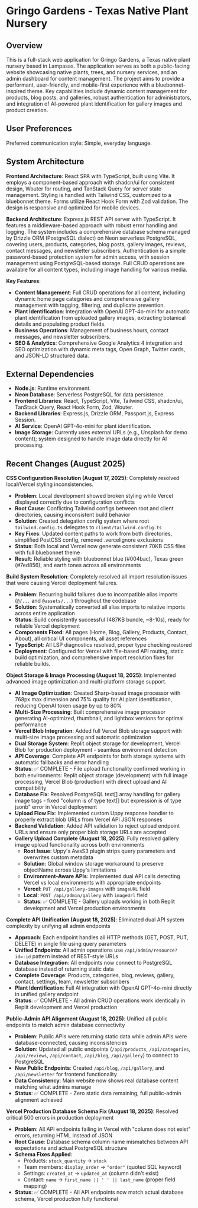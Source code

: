 # Gringo Gardens - Texas Native Plant Nursery

## Overview

This is a full-stack web application for Gringo Gardens, a Texas native plant nursery based in Lampasas. The application serves as both a public-facing website showcasing native plants, trees, and nursery services, and an admin dashboard for content management. The project aims to provide a performant, user-friendly, and mobile-first experience with a bluebonnet-inspired theme. Key capabilities include dynamic content management for products, blog posts, and galleries, robust authentication for administrators, and integration of AI-powered plant identification for gallery images and product creation.

## User Preferences

Preferred communication style: Simple, everyday language.

## System Architecture

**Frontend Architecture**: React SPA with TypeScript, built using Vite. It employs a component-based approach with shadcn/ui for consistent design, Wouter for routing, and TanStack Query for server state management. Styling is handled with Tailwind CSS, customized to a bluebonnet theme. Forms utilize React Hook Form with Zod validation. The design is responsive and optimized for mobile devices.

**Backend Architecture**: Express.js REST API server with TypeScript. It features a middleware-based approach with robust error handling and logging. The system includes a comprehensive database schema managed by Drizzle ORM (PostgreSQL dialect) on Neon serverless PostgreSQL, covering users, products, categories, blog posts, gallery images, reviews, contact messages, and newsletter subscribers. Authentication is a simple password-based protection system for admin access, with session management using PostgreSQL-based storage. Full CRUD operations are available for all content types, including image handling for various media.

**Key Features**:
- **Content Management**: Full CRUD operations for all content, including dynamic home page categories and comprehensive gallery management with tagging, filtering, and duplicate prevention.
- **Plant Identification**: Integration with OpenAI GPT-4o-mini for automatic plant identification from uploaded gallery images, extracting botanical details and populating product fields.
- **Business Operations**: Management of business hours, contact messages, and newsletter subscribers.
- **SEO & Analytics**: Comprehensive Google Analytics 4 integration and SEO optimization with dynamic meta tags, Open Graph, Twitter cards, and JSON-LD structured data.

## External Dependencies

- **Node.js**: Runtime environment.
- **Neon Database**: Serverless PostgreSQL for data persistence.
- **Frontend Libraries**: React, TypeScript, Vite, Tailwind CSS, shadcn/ui, TanStack Query, React Hook Form, Zod, Wouter.
- **Backend Libraries**: Express.js, Drizzle ORM, Passport.js, Express Session.
- **AI Service**: OpenAI GPT-4o-mini for plant identification.
- **Image Storage**: Currently uses external URLs (e.g., Unsplash for demo content); system designed to handle image data directly for AI processing.

## Recent Changes (August 2025)

**CSS Configuration Resolution (August 17, 2025)**: Completely resolved local/Vercel styling inconsistencies.
- **Problem**: Local development showed broken styling while Vercel displayed correctly due to configuration conflicts
- **Root Cause**: Conflicting Tailwind configs between root and client directories, causing inconsistent build behavior
- **Solution**: Created delegation config system where root `tailwind.config.ts` delegates to `client/tailwind.config.ts`
- **Key Fixes**: Updated content paths to work from both directories, simplified PostCSS config, removed .vercelignore exclusions
- **Status**: Both local and Vercel now generate consistent 70KB CSS files with full bluebonnet theme
- **Result**: Reliable styling with bluebonnet blue (#004bac), Texas green (#7ed856), and earth tones across all environments

**Build System Resolution**: Completely resolved all import resolution issues that were causing Vercel deployment failures.
- **Problem**: Recurring build failures due to incompatible alias imports (`@/...` and `@assets/...`) throughout the codebase
- **Solution**: Systematically converted all alias imports to relative imports across entire application
- **Status**: Build consistently successful (487KB bundle, ~8-10s), ready for reliable Vercel deployment
- **Components Fixed**: All pages (Home, Blog, Gallery, Products, Contact, About), all critical UI components, all asset references
- **TypeScript**: All LSP diagnostics resolved, proper type checking restored
- **Deployment**: Configured for Vercel with file-based API routing, static build optimization, and comprehensive import resolution fixes for reliable builds.

**Object Storage & Image Processing (August 18, 2025)**: Implemented advanced image optimization and multi-platform storage support.
- **AI Image Optimization**: Created Sharp-based image processor with 768px max dimension and 75% quality for AI plant identification, reducing OpenAI token usage by up to 80%
- **Multi-Size Processing**: Built comprehensive image processor generating AI-optimized, thumbnail, and lightbox versions for optimal performance
- **Vercel Blob Integration**: Added full Vercel Blob storage support with multi-size image processing and automatic optimization
- **Dual Storage System**: Replit object storage for development, Vercel Blob for production deployment - seamless environment detection
- **API Coverage**: Complete API endpoints for both storage systems with automatic fallbacks and error handling
- **Status**: ✅ COMPLETE - File upload functionality confirmed working in both environments: Replit object storage (development) with full image processing, Vercel Blob (production) with direct upload and AI compatibility
- **Database Fix**: Resolved PostgreSQL text[] array handling for gallery image tags - fixed "column is of type text[] but expression is of type jsonb" error in Vercel deployment
- **Upload Flow Fix**: Implemented custom Uppy response handler to properly extract blob URLs from Vercel API JSON responses
- **Backend Validation**: Added API validation to reject upload endpoint URLs and ensure only proper blob storage URLs are accepted
- **Gallery Upload Complete (August 18, 2025)**: Fully resolved gallery image upload functionality across both environments
  - **Root Issue**: Uppy's AwsS3 plugin strips query parameters and overwrites custom metadata
  - **Solution**: Global window storage workaround to preserve objectName across Uppy's limitations
  - **Environment-Aware APIs**: Implemented dual API calls detecting Vercel vs local environments with appropriate endpoints
  - **Vercel**: `PUT /api/gallery-images` with `imageURL` field
  - **Local**: `POST /api/admin/gallery` with `imageUrl` field
  - **Status**: ✅ COMPLETE - Gallery uploads working in both Replit development and Vercel production environments

**Complete API Unification (August 18, 2025)**: Eliminated dual API system complexity by unifying all admin endpoints
  - **Approach**: Each endpoint handles all HTTP methods (GET, POST, PUT, DELETE) in single file using query parameters
  - **Unified Endpoints**: All admin operations use `/api/admin/resource?id=:id` pattern instead of REST-style URLs
  - **Database Integration**: All endpoints now connect to PostgreSQL database instead of returning static data
  - **Complete Coverage**: Products, categories, blog, reviews, gallery, contact, settings, team, newsletter subscribers
  - **Plant Identification**: Full AI integration with OpenAI GPT-4o-mini directly in unified gallery endpoint
  - **Status**: ✅ COMPLETE - All admin CRUD operations work identically in Replit development and Vercel production

**Public-Admin API Alignment (August 18, 2025)**: Unified all public endpoints to match admin database connectivity
  - **Problem**: Public APIs were returning static data while admin APIs were database-connected, causing inconsistencies
  - **Solution**: Updated all public endpoints (`/api/products`, `/api/categories`, `/api/reviews`, `/api/contact`, `/api/blog`, `/api/gallery`) to connect to PostgreSQL
  - **New Public Endpoints**: Created `/api/blog`, `/api/gallery`, and `/api/newsletter` for frontend functionality
  - **Data Consistency**: Main website now shows real database content matching what admins manage
  - **Status**: ✅ COMPLETE - Zero static data remaining, full public-admin alignment achieved

**Vercel Production Database Schema Fix (August 18, 2025)**: Resolved critical 500 errors in production deployment
  - **Problem**: All API endpoints failing in Vercel with "column does not exist" errors, returning HTML instead of JSON
  - **Root Cause**: Database schema column name mismatches between API expectations and actual PostgreSQL structure
  - **Schema Fixes Applied**:
    - Products: `stock_quantity` → `stock`
    - Team members: `display_order` → `"order"` (quoted SQL keyword)  
    - Settings: `created_at` → `updated_at` (column didn't exist)
    - Contact: `name` → `first_name || ' ' || last_name` (proper field mapping)
  - **Status**: ✅ COMPLETE - All API endpoints now match actual database schema, Vercel production fully functional